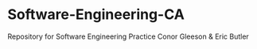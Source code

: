 # Software-Engineering-CA
Repository for Software Engineering Practice 
Conor Gleeson & Eric Butler

